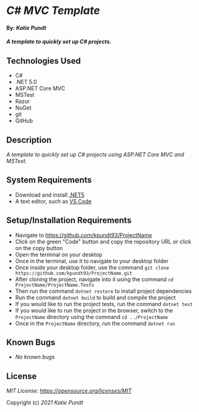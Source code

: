 # _C# MVC Template_

#### By: _**Katie Pundt**_

#### _A template to quickly set up C# projects._

## Technologies Used
* C#
* .NET 5.0
* ASP.NET Core MVC
* MSTest
* Razor
* NuGet
* git
* GitHub

## Description
_A template to quickly set up C# projects using ASP.NET Core MVC and MSTest._

## System Requirements
* Download and install [.NET5](https://dotnet.microsoft.com/en-us/download/dotnet/5.0)
* A text editor, such as [VS Code](https://code.visualstudio.com/)

## Setup/Installation Requirements
* Navigate to https://github.com/kpundt93/ProjectName
* Click on the green "Code" button and copy the repository URL or click on the copy button
* Open the terminal on your desktop
* Once in the terminal, use it to navigate to your desktop folder
* Once inside your desktop folder, use the command `git clone https://github.com/kpundt93/ProjectName.git`
* After cloning the project, navigate into it using the command `cd ProjectName/ProjectName.Tests`
* Then run the command `dotnet restore` to install project dependencies
* Run the command `dotnet build` to build and compile the project
* If you would like to run the project tests, run the command `dotnet test`
* If you would like to run the project in the browser, switch to the  `ProjectName` directory using the command `cd ../ProjectName`
* Once in the  `ProjectName` directory, run the command `dotnet run`

## Known Bugs
* _No known bugs_

## License
_MIT License: https://opensource.org/licenses/MIT_

Copyright (c) _2021_ _Katie Pundt_